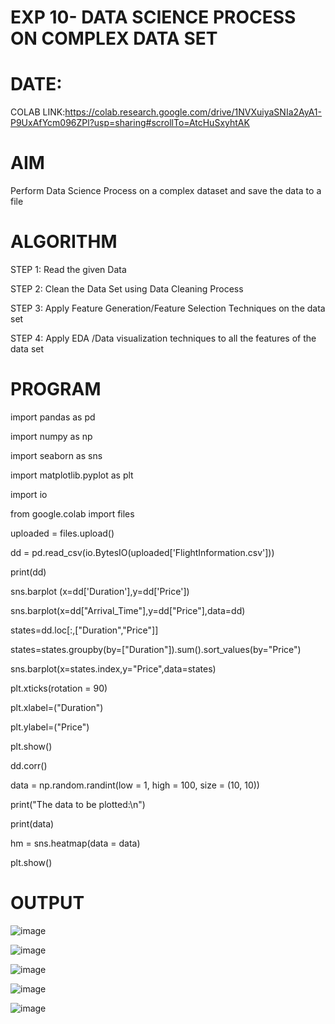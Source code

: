 # EXP 10- DATA SCIENCE PROCESS ON COMPLEX DATA SET

# DATE:
COLAB LINK:https://colab.research.google.com/drive/1NVXuiyaSNIa2AyA1-P9UxAfYcm096ZPl?usp=sharing#scrollTo=AtcHuSxyhtAK

# AIM

Perform Data Science Process on a complex dataset and save the data to a file

# ALGORITHM

STEP 1: Read the given Data

STEP 2: Clean the Data Set using Data Cleaning Process

STEP 3: Apply Feature Generation/Feature Selection Techniques on the data set

STEP 4: Apply EDA /Data visualization techniques to all the features of the data set

# PROGRAM

import pandas as pd


import numpy as np


import seaborn as sns


import matplotlib.pyplot as plt


import io


from google.colab import files


uploaded = files.upload()


dd = pd.read_csv(io.BytesIO(uploaded['FlightInformation.csv']))


print(dd)


sns.barplot (x=dd['Duration'],y=dd['Price'])


sns.barplot(x=dd["Arrival_Time"],y=dd["Price"],data=dd)


states=dd.loc[:,["Duration","Price"]]


states=states.groupby(by=["Duration"]).sum().sort_values(by="Price")


sns.barplot(x=states.index,y="Price",data=states)


plt.xticks(rotation = 90)


plt.xlabel=("Duration")


plt.ylabel=("Price")


plt.show()


dd.corr()


data = np.random.randint(low = 1, high = 100, size = (10, 10))


print("The data to be plotted:\n")


print(data)


hm = sns.heatmap(data = data)


plt.show()

# OUTPUT

![image](https://github.com/dineshdk154/exp-10-ds/assets/104413084/49171d0d-5d2a-4aa5-843a-7e2999b40d08)


![image](https://github.com/dineshdk154/exp-10-ds/assets/104413084/fe5e7b28-28f8-4e62-8353-fb4ca85dc30f)


![image](https://github.com/dineshdk154/exp-10-ds/assets/104413084/c8e77163-e257-47e2-938a-563f58f4ecce)


![image](https://github.com/dineshdk154/exp-10-ds/assets/104413084/d4e3253d-bc09-439d-bebc-f878d1a9b8bf)


![image](https://github.com/dineshdk154/exp-10-ds/assets/104413084/9129d8f0-50d7-46eb-9cb9-908a474153d3)






 
 
 







